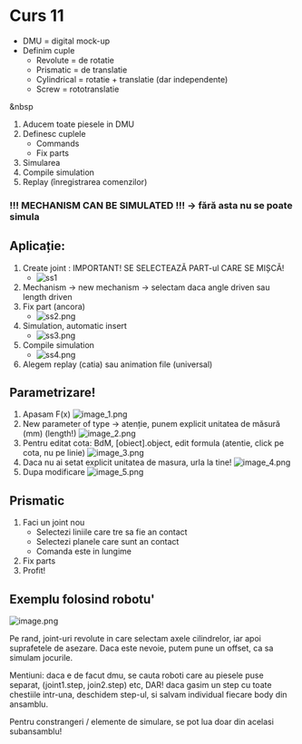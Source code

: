 # Curs 11

- DMU = digital mock-up
- Definim cuple
  - Revolute = de rotatie
  - Prismatic = de translatie
  - Cylindrical = rotatie + translatie (dar independente)
  - Screw = rototranslatie

&nbsp

1. Aducem toate piesele in DMU
2. Definesc cuplele
   - Commands
   - Fix parts
3. Simularea
4. Compile simulation
5. Replay (înregistrarea comenzilor)

### !!! MECHANISM CAN BE SIMULATED !!! -> fără asta nu se poate simula

## Aplicație:
1. Create joint : IMPORTANT! SE SELECTEAZĂ PART-ul CARE SE MIȘCĂ!
   - ![ss1](ss1.png)
2. Mechanism -> new mechanism -> selectam daca angle driven sau length driven
3. Fix part (ancora)
   - ![ss2.png](ss2.png)
4. Simulation, automatic insert
   - ![ss3.png](ss3.png)
5. Compile simulation
   - ![ss4.png](ss4.png)
6. Alegem replay (catia) sau animation file (universal)

## Parametrizare!
1. Apasam F(x)
    ![image_1.png](image_1.png)
2. New parameter of type -> atenție, punem explicit unitatea de măsură (mm) (length!)
    ![image_2.png](image_2.png)
3. Pentru editat cota: BdM, [obiect].object, edit formula (atentie, click pe cota, nu pe linie)
    ![image_3.png](image_3.png)
4. Daca nu ai setat explicit unitatea de masura, urla la tine!
    ![image_4.png](image_4.png)
5. Dupa modificare
    ![image_5.png](image_5.png)

## Prismatic
1. Faci un joint nou
   - Selectezi liniile care tre sa fie an contact
   - Selectezi planele care sunt an contact
   - Comanda este in lungime
2. Fix parts
3. Profit!

## Exemplu folosind robotu'
![image.png](image.png)

Pe rand, joint-uri revolute in care selectam axele cilindrelor, iar apoi suprafetele de asezare. Daca este nevoie, putem
pune un offset, ca sa simulam jocurile.

Mentiuni: daca e de facut dmu, se cauta roboti care au piesele puse separat, (joint1.step, join2.step) etc, DAR! daca
gasim un step cu toate chestiile intr-una, deschidem step-ul, si salvam individual fiecare body din ansamblu.

Pentru constrangeri / elemente de simulare, se pot lua doar din acelasi subansamblu!


